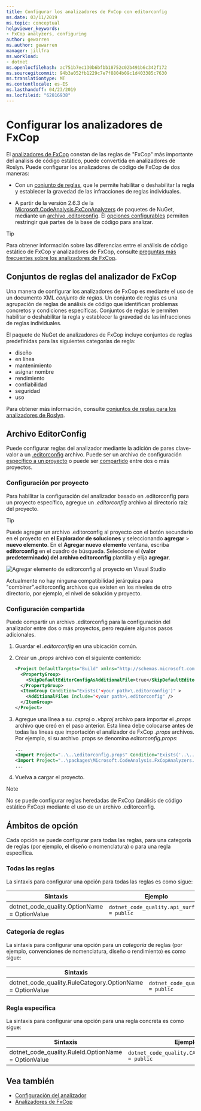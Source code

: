 ```yaml
---
title: Configurar los analizadores de FxCop con editorconfig
ms.date: 03/11/2019
ms.topic: conceptual
helpviewer_keywords:
- FxCop analyzers, configuring
author: gewarren
ms.author: gewarren
manager: jillfra
ms.workload:
- dotnet
ms.openlocfilehash: ac751b7ec130b6bfbb18752c02b491b6c342f172
ms.sourcegitcommit: 94b3a052fb1229c7e7f8804b09c1d403385c7630
ms.translationtype: MT
ms.contentlocale: es-ES
ms.lasthandoff: 04/23/2019
ms.locfileid: "62816938"
---
```

# <a name="configure-fxcop-analyzers"></a>Configurar los analizadores de FxCop

El [analizadores de FxCop](install-fxcop-analyzers.md) constan de las reglas de "FxCop" más importante del análisis de código estático, puede convertida en analizadores de Roslyn. Puede configurar los analizadores de código de FxCop de dos maneras:

- Con un [conjunto de reglas](#fxcop-analyzer-rule-sets), que le permite habilitar o deshabilitar la regla y establecer la gravedad de las infracciones de reglas individuales.

- A partir de la versión 2.6.3 de la [Microsoft.CodeAnalysis.FxCopAnalyzers](https://www.nuget.org/packages/Microsoft.CodeAnalysis.FxCopAnalyzers) de paquetes de NuGet, mediante un [archivo .editorconfig](#editorconfig-file). El [opciones configurables](fxcop-analyzer-options.md) permiten restringir qué partes de la base de código para analizar.

> [!TIP]
> Para obtener información sobre las diferencias entre el análisis de código estático de FxCop y analizadores de FxCop, consulte [preguntas más frecuentes sobre los analizadores de FxCop](fxcop-analyzers-faq.md).

## <a name="fxcop-analyzer-rule-sets"></a>Conjuntos de reglas del analizador de FxCop

Una manera de configurar los analizadores de FxCop es mediante el uso de un documento XML *conjunto de reglas*. Un conjunto de reglas es una agrupación de reglas de análisis de código que identifican problemas concretos y condiciones específicas. Conjuntos de reglas le permiten habilitar o deshabilitar la regla y establecer la gravedad de las infracciones de reglas individuales.

El paquete de NuGet de analizadores de FxCop incluye conjuntos de reglas predefinidas para las siguientes categorías de regla:

- diseño
- en línea
- mantenimiento
- asignar nombre
- rendimiento
- confiabilidad
- seguridad
- uso

Para obtener más información, consulte [conjuntos de reglas para los analizadores de Roslyn](analyzer-rule-sets.md).

## <a name="editorconfig-file"></a>Archivo EditorConfig

Puede configurar reglas del analizador mediante la adición de pares clave-valor a un [.editorconfig](https://editorconfig.org) archivo. Puede ser un archivo de configuración [específico a un proyecto](#per-project-configuration) o puede ser [compartido](#shared-configuration) entre dos o más proyectos.

### <a name="per-project-configuration"></a>Configuración por proyecto

Para habilitar la configuración del analizador basado en .editorconfig para un proyecto específico, agregue un *.editorconfig* archivo al directorio raíz del proyecto.

> [!TIP]
> Puede agregar un archivo .editorconfig al proyecto con el botón secundario en el proyecto en **el Explorador de soluciones** y seleccionando **agregar** > **nuevo elemento**. En el **Agregar nuevo elemento** ventana, escriba **editorconfig** en el cuadro de búsqueda. Seleccione el **(valor predeterminado) del archivo editorconfig** plantilla y elija **agregar**.
>
> ![Agregar elemento de editorconfig al proyecto en Visual Studio](media/add-editorconfig-file.png)

Actualmente no hay ninguna compatibilidad jerárquica para "combinar".editorconfig archivos que existen en los niveles de otro directorio, por ejemplo, el nivel de solución y proyecto.

### <a name="shared-configuration"></a>Configuración compartida

Puede compartir un archivo .editorconfig para la configuración del analizador entre dos o más proyectos, pero requiere algunos pasos adicionales.

1. Guardar el *.editorconfig* en una ubicación común.

2. Crear un *.props* archivo con el siguiente contenido:

   ```xml
   <Project DefaultTargets="Build" xmlns="http://schemas.microsoft.com/developer/msbuild/2003">
     <PropertyGroup>
       <SkipDefaultEditorConfigAsAdditionalFile>true</SkipDefaultEditorConfigAsAdditionalFile>
     </PropertyGroup>
     <ItemGroup Condition="Exists('<your path>\.editorconfig')" >
       <AdditionalFiles Include="<your path>\.editorconfig" />
     </ItemGroup>
   </Project>
   ```

3. Agregue una línea a su *.csproj* o *.vbproj* archivo para importar el *.props* archivo que creó en el paso anterior. Esta línea debe colocarse antes de todas las líneas que importación el analizador de FxCop *.props* archivos. Por ejemplo, si su archivo .props se denomina *editorconfig.props*:

   ```xml
   ...
   <Import Project="..\..\editorconfig.props" Condition="Exists('..\..\editorconfig.props')" />
   <Import Project="..\packages\Microsoft.CodeAnalysis.FxCopAnalyzers.2.6.3\build\Microsoft.CodeAnalysis.FxCopAnalyzers.props" Condition="Exists('..\packages\Microsoft.CodeAnalysis.FxCopAnalyzers.2.6.3\build\Microsoft.CodeAnalysis.FxCopAnalyzers.props')" />
   ...
   ```

4. Vuelva a cargar el proyecto.

> [!NOTE]
> No se puede configurar reglas heredadas de FxCop (análisis de código estático FxCop) mediante el uso de un archivo .editorconfig.

## <a name="option-scopes"></a>Ámbitos de opción

Cada opción se puede configurar para todas las reglas, para una categoría de reglas (por ejemplo, el diseño o nomenclatura) o para una regla específica.

### <a name="all-rules"></a>Todas las reglas

La sintaxis para configurar una opción para todas las reglas es como sigue:

|Sintaxis|Ejemplo|
|-|-|
| dotnet_code_quality.OptionName = OptionValue | `dotnet_code_quality.api_surface = public` |

### <a name="category-of-rules"></a>Categoría de reglas

La sintaxis para configurar una opción para un *categoría* de reglas (por ejemplo, convenciones de nomenclatura, diseño o rendimiento) es como sigue:

|Sintaxis|Ejemplo|
|-|-|
| dotnet_code_quality.RuleCategory.OptionName = OptionValue | `dotnet_code_quality.Naming.api_surface = public` |

### <a name="specific-rule"></a>Regla específica

La sintaxis para configurar una opción para una regla concreta es como sigue:

|Sintaxis|Ejemplo|
|-|-|
| dotnet_code_quality.RuleId.OptionName = OptionValue | `dotnet_code_quality.CA1040.api_surface = public` |

## <a name="see-also"></a>Vea también

- [Configuración del analizador](https://github.com/dotnet/roslyn-analyzers/blob/master/docs/Analyzer%20Configuration.md)
- [Analizadores de FxCop](install-fxcop-analyzers.md)
